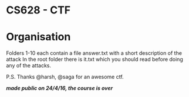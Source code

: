 # CS628 - CTF

# Organisation

Folders 1-10 each contain a file answer.txt with a short description of the attack
In the root folder there is it.txt which you should read before doing any of the attacks.

P.S. Thanks @harsh, @saga for an awesome ctf.

***made public on 24/4/16, the course is over***
